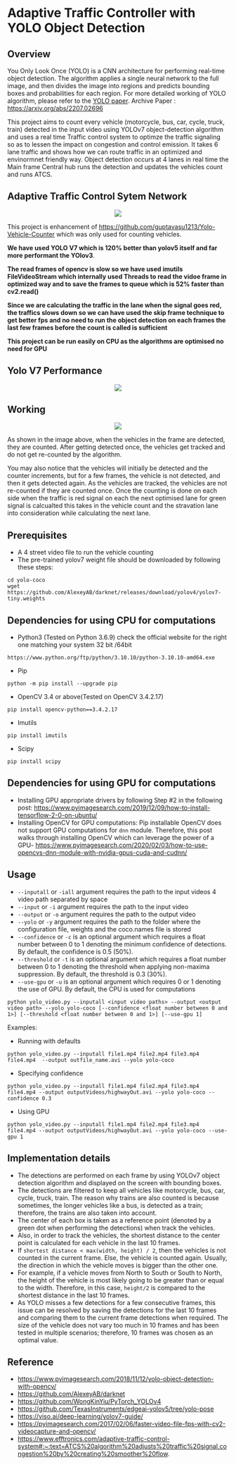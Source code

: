 # Adaptive Traffic Controller with YOLO Object Detection

## Overview
You Only Look Once (YOLO) is a CNN architecture for performing real-time object detection. The algorithm applies a single neural network to the full image, and then divides the image into regions and predicts bounding boxes and probabilities for each region. For more detailed working of YOLO algorithm, please refer to the [YOLO paper](https://pjreddie.com/media/files/papers/YOLOv3.pdf).
Archive Paper : https://arxiv.org/abs/2207.02696 

This project aims to count every vehicle (motorcycle, bus, car, cycle, truck, train) detected in the input video using YOLOv7 object-detection algorithm and uses a real time Traffic control system to optimze the traffic signaling so as to lessen the impact on congestion and control emission. It takes 6 lane traffic and shows how we can route traffic in an optimized and envinormnet friendly way.
Object detection occurs at 4 lanes in real time the Main frame Central hub runs the detection and updates the vehicles count and runs ATCS.

## Adaptive Traffic Control Sytem Network
 <p align="center">
  <img src="https://github.com/karthikrao117/Adaptive-Traffic-Controller-with-YOLO-Object-Detection/blob/main/example_gif/ATCS_system.jpg">
</p>

This project is enhancement of https://github.com/guptavasu1213/Yolo-Vehicle-Counter which was only used for counting vehicles.  

**We have used YOLO V7 which is 120% better than yolov5 itself and far more performant the YOlov3**.

**The read frames of opencv is slow so we have used imutils FileVideoStream which internally used Threads to read the vidoe frame in optimized way and to save the frames to queue which is 52% faster than cv2.read()**

**Since we are calculating the traffic in the lane when the signal goes red, the traffics slows down so we can have used the skip frame technique  to get better fps and no need to run the object detection on each frames the last few frames before the count is called is sufficient**

**This project can be run easily on CPU as the algorithms are optimised no need for GPU**



## Yolo V7 Performance
 <p align="center">
  <img src="https://github.com/karthikrao117/Adaptive-Traffic-Controller-with-YOLO-Object-Detection/blob/main/example_gif/yolov7.png">
</p>

## Working 
<p align="center">
  <img src="https://github.com/karthikrao117/Adaptive-Traffic-Controller-with-YOLO-Object-Detection/blob/main/example_gif/highwayVideoExample.gif">
</p>
As shown in the image above, when the vehicles in the frame are detected, they are counted. After getting detected once, the vehicles get tracked and do not get re-counted by the algorithm. 

You may also notice that the vehicles will initially be detected and the counter increments, but for a few frames, the vehicle is not detected, and then it gets detected again. As the vehicles are tracked, the vehicles are not re-counted if they are counted once. 
Once the counting is done on each side when the traffic is red signal on each the next optimised lane for green signal is calcualted this takes in the vehicle count and the stravation lane into consideration while calculating the next lane.


## Prerequisites
* A 4 street video file to run the vehicle counting 
* The pre-trained yolov7 weight file should be downloaded by following these steps:
```
cd yolo-coco
wget https://github.com/AlexeyAB/darknet/releases/download/yolov4/yolov7-tiny.weights
``` 

## Dependencies for using CPU for computations
* Python3 (Tested on Python 3.6.9)
check the official website for the right one matching your system 32 bit /64bit
```
https://www.python.org/ftp/python/3.10.10/python-3.10.10-amd64.exe
```
* Pip
```
python -m pip install --upgrade pip
```
* OpenCV 3.4 or above(Tested on OpenCV 3.4.2.17)
```
pip install opencv-python==3.4.2.17
```
* Imutils 
```
pip install imutils
```
* Scipy
```
pip install scipy
```

## Dependencies for using GPU for computations
* Installing GPU appropriate drivers by following Step #2 in the following post:
https://www.pyimagesearch.com/2019/12/09/how-to-install-tensorflow-2-0-on-ubuntu/
* Installing OpenCV for GPU computations:
Pip installable OpenCV does not support GPU computations for `dnn` module. Therefore, this post walks through installing OpenCV which can leverage the power of a GPU-
https://www.pyimagesearch.com/2020/02/03/how-to-use-opencvs-dnn-module-with-nvidia-gpus-cuda-and-cudnn/
## Usage
* `--inputall` or `-iall` argument requires the path to the input videos 4 video path separated by space 
* `--input` or `-i` argument requires the path to the input video
* `--output` or `-o` argument requires the path to the output video
* `--yolo` or `-y` argument requires the path to the folder where the configuration file, weights and the coco.names file is stored
* `--confidence` or `-c` is an optional argument which requires a float number between 0 to 1 denoting the minimum confidence of detections. By default, the confidence is 0.5 (50%).
* `--threshold` or `-t` is an optional argument which requires a float number between 0 to 1 denoting the threshold when applying non-maxima suppression. By default, the threshold is 0.3 (30%).
* `--use-gpu` or `-u` is an optional argument which requires 0 or 1 denoting the use of GPU. By default, the CPU is used for computations
```
python yolo_video.py --inputall <input video paths> --output <output video path> --yolo yolo-coco [--confidence <float number between 0 and 1>] [--threshold <float number between 0 and 1>] [--use-gpu 1]
```
Examples: 
* Running with defaults
```
python yolo_video.py --inputall file1.mp4 file2.mp4 file3.mp4 file4.mp4  --output outfile_name.avi --yolo yolo-coco
```
* Specifying confidence
```
python yolo_video.py --inputall file1.mp4 file2.mp4 file3.mp4 file4.mp4 --output outputVideos/highwayOut.avi --yolo yolo-coco --confidence 0.3
```
* Using GPU
```
python yolo_video.py --inputall file1.mp4 file2.mp4 file3.mp4 file4.mp4 --output outputVideos/highwayOut.avi --yolo yolo-coco --use-gpu 1
```

## Implementation details
* The detections are performed on each frame by using YOLOv7 object detection algorithm and displayed on the screen with bounding boxes.
* The detections are filtered to keep all vehicles like motorcycle, bus, car, cycle, truck, train. The reason why trains are also counted is because sometimes, the longer vehicles like a bus, is detected as a train; therefore, the trains are also taken into account.
* The center of each box is taken as a reference point (denoted by a green dot when performing the detections) when track the vehicles.   
* Also, in order to track the vehicles, the shortest distance to the center point is calculated for each vehicle in the last 10 frames. 
* If `shortest distance < max(width, height) / 2`, then the vehicles is not counted in the current frame. Else, the vehicle is counted again. Usually, the direction in which the vehicle moves is bigger than the other one. 
* For example, if a vehicle moves from North to South or South to North, the height of the vehicle is most likely going to be greater than or equal to the width. Therefore, in this case, `height/2` is compared to the shortest distance in the last 10 frames. 
* As YOLO misses a few detections for a few consecutive frames, this issue can be resolved by saving the detections for the last 10 frames and comparing them to the current frame detections when required. The size of the vehicle does not vary too much in 10 frames and has been tested in multiple scenarios; therefore, 10 frames was chosen as an optimal value.

## Reference
* https://www.pyimagesearch.com/2018/11/12/yolo-object-detection-with-opencv/ 
* https://github.com/AlexeyAB/darknet
* https://github.com/WongKinYiu/PyTorch_YOLOv4
* https://github.com/TexasInstruments/edgeai-yolov5/tree/yolo-pose
* https://viso.ai/deep-learning/yolov7-guide/
* https://pyimagesearch.com/2017/02/06/faster-video-file-fps-with-cv2-videocapture-and-opencv/
* https://www.efftronics.com/adaptive-traffic-control-system#:~:text=ATCS%20algorithm%20adjusts%20traffic%20signal,congestion%20by%20creating%20smoother%20flow.
